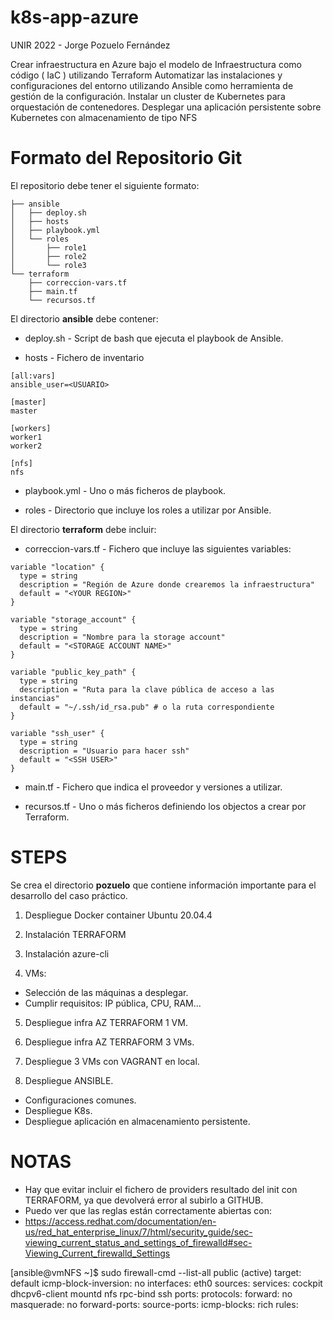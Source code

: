 # k8s-app-azure
UNIR 2022 - Jorge Pozuelo Fernández

Crear infraestructura en Azure bajo el modelo de Infraestructura como código ( IaC ) utilizando Terraform
Automatizar las instalaciones y configuraciones del entorno utilizando Ansible como herramienta de gestión de la configuración.
Instalar un cluster de Kubernetes para orquestación de contenedores.
Desplegar una aplicación persistente sobre Kubernetes con almacenamiento de tipo NFS

# Formato del Repositorio Git

El repositorio debe tener el siguiente formato:

```
├── ansible
│   ├── deploy.sh
│   ├── hosts
│   ├── playbook.yml
│   └── roles
│       ├── role1
│       ├── role2
│       └── role3
└── terraform
    ├── correccion-vars.tf
    ├── main.tf
    └── recursos.tf
```

El directorio **ansible** debe contener:

* deploy.sh - Script de bash que ejecuta el playbook de Ansible.

* hosts - Fichero de inventario

```
[all:vars]
ansible_user=<USUARIO>

[master]
master

[workers]
worker1
worker2

[nfs]
nfs
```

* playbook.yml - Uno o más ficheros de playbook.

* roles - Directorio que incluye los roles a utilizar por Ansible.

El directorio **terraform** debe incluir:

* correccion-vars.tf - Fichero que incluye las siguientes variables:

```
variable "location" {
  type = string
  description = "Región de Azure donde crearemos la infraestructura"
  default = "<YOUR REGION>" 
}

variable "storage_account" {
  type = string
  description = "Nombre para la storage account"
  default = "<STORAGE ACCOUNT NAME>"
}

variable "public_key_path" {
  type = string
  description = "Ruta para la clave pública de acceso a las instancias"
  default = "~/.ssh/id_rsa.pub" # o la ruta correspondiente
}

variable "ssh_user" {
  type = string
  description = "Usuario para hacer ssh"
  default = "<SSH USER>"
}
```

* main.tf - Fichero que indica el proveedor y versiones a utilizar.

* recursos.tf - Uno o más ficheros definiendo los objectos a crear por Terraform.

# STEPS

Se crea el directorio **pozuelo** que contiene información importante para el desarrollo del caso práctico.

1. Despliegue Docker container Ubuntu 20.04.4
2. Instalación TERRAFORM
3. Instalación azure-cli

4. VMs:
- Selección de las máquinas a desplegar.
- Cumplir requisitos: IP pública, CPU, RAM...
5. Despliegue infra AZ TERRAFORM 1 VM.
6. Despliegue infra AZ TERRAFORM 3 VMs.
7. Despliegue 3 VMs con VAGRANT en local.

8. Despliegue ANSIBLE.
- Configuraciones comunes.
- Despliegue K8s.
- Despliegue aplicación en almacenamiento persistente.

# NOTAS

- Hay que evitar incluir el fichero de providers resultado del init con TERRAFORM, ya que devolverá error al subirlo a GITHUB.
- Puedo ver que las reglas están correctamente abiertas con:
- https://access.redhat.com/documentation/en-us/red_hat_enterprise_linux/7/html/security_guide/sec-viewing_current_status_and_settings_of_firewalld#sec-Viewing_Current_firewalld_Settings

[ansible@vmNFS ~]$ sudo firewall-cmd --list-all
public (active)
  target: default
  icmp-block-inversion: no
  interfaces: eth0
  sources:
  services: cockpit dhcpv6-client mountd nfs rpc-bind ssh
  ports:
  protocols:
  forward: no
  masquerade: no
  forward-ports:
  source-ports:
  icmp-blocks:
  rich rules:
